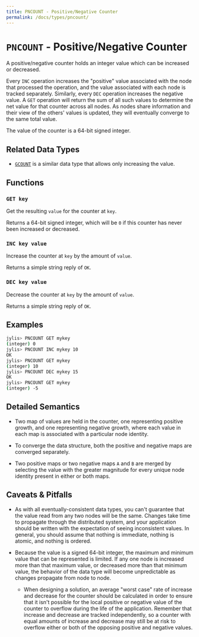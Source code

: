 ```yaml
---
title: PNCOUNT - Positive/Negative Counter
permalink: /docs/types/pncount/
---
```


# `PNCOUNT` - Positive/Negative Counter

A positive/negative counter holds an integer value which can be increased or decreased.

Every `INC` operation increases the "positive" value associated with the node that processed the operation, and the value associated with each node is tracked separately. Similarly, every `DEC` operation increases the negative value. A `GET` operation will return the sum of all such values to determine the net value for that counter across all nodes. As nodes share information and their view of the others' values is updated, they will eventually converge to the same total value.

The value of the counter is a 64-bit signed integer.

## Related Data Types

- [`GCOUNT`](../gcount) is a similar data type that allows only increasing the value.

## Functions

### `GET key`

Get the resulting `value` for the counter at `key`.

Returns a 64-bit signed integer, which will be `0` if this counter has never been increased or decreased.

### `INC key value`

Increase the counter at `key` by the amount of `value`.

Returns a simple string reply of `OK`.

### `DEC key value`

Decrease the counter at `key` by the amount of `value`.

Returns a simple string reply of `OK`.

## Examples

```sh
jylis> PNCOUNT GET mykey
(integer) 0
jylis> PNCOUNT INC mykey 10
OK
jylis> PNCOUNT GET mykey
(integer) 10
jylis> PNCOUNT DEC mykey 15
OK
jylis> PNCOUNT GET mykey
(integer) -5
```

## Detailed Semantics

- Two map of values are held in the counter, one representing positive growth, and one representing negative growth, where each value in each map is associated with a particular node identity.

- To converge the data structure, both the positive and negative maps are converged separately.

- Two positive maps or two negative maps `A` and `B` are merged by selecting the value with the greater magnitude for every unique node identity present in either or both maps.

## Caveats & Pitfalls

- As with all eventually-consistent data types, you can't guarantee that the value read from any two nodes will be the same. Changes take time to propagate through the distributed system, and your application should be written with the expectation of seeing inconsistent values. In general, you should assume that nothing is immediate, nothing is atomic, and nothing is ordered.

- Because the value is a signed 64-bit integer, the maximum and minimum value that can be represented is limited. If any one node is increased more than that maximum value, or decreased more than that minimum value, the behavior of the data type will become unpredictable as changes propagate from node to node.

    - When designing a solution, an average "worst case" rate of increase and decrease for the counter should be calculated in order to ensure that it isn't possible for the local positive or negative value of the counter to overflow during the life of the application. Remember that increase and decrease are tracked independently, so a counter with equal amounts of increase and decrease may still be at risk to overflow either or both of the opposing positive and negative values.
